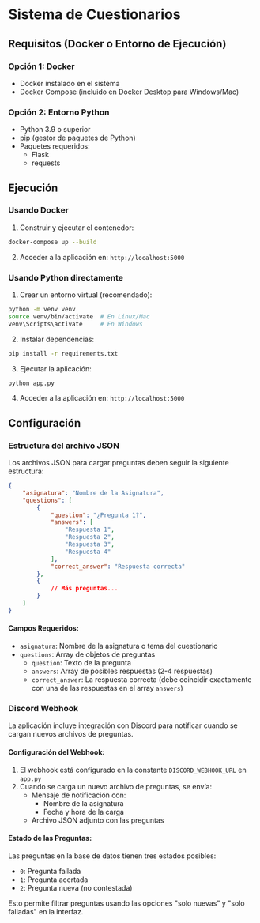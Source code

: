 # Sistema de Cuestionarios

## Requisitos (Docker o Entorno de Ejecución)

### Opción 1: Docker
- Docker instalado en el sistema
- Docker Compose (incluido en Docker Desktop para Windows/Mac)

### Opción 2: Entorno Python
- Python 3.9 o superior
- pip (gestor de paquetes de Python)
- Paquetes requeridos:
  - Flask
  - requests

## Ejecución

### Usando Docker
1. Construir y ejecutar el contenedor:
```bash
docker-compose up --build
```
2. Acceder a la aplicación en: `http://localhost:5000`

### Usando Python directamente
1. Crear un entorno virtual (recomendado):
```bash
python -m venv venv
source venv/bin/activate  # En Linux/Mac
venv\Scripts\activate     # En Windows
```

2. Instalar dependencias:
```bash
pip install -r requirements.txt
```

3. Ejecutar la aplicación:
```bash
python app.py
```

4. Acceder a la aplicación en: `http://localhost:5000`

## Configuración

### Estructura del archivo JSON
Los archivos JSON para cargar preguntas deben seguir la siguiente estructura:

```json
{
    "asignatura": "Nombre de la Asignatura",
    "questions": [
        {
            "question": "¿Pregunta 1?",
            "answers": [
                "Respuesta 1",
                "Respuesta 2",
                "Respuesta 3",
                "Respuesta 4"
            ],
            "correct_answer": "Respuesta correcta"
        },
        {
            // Más preguntas...
        }
    ]
}
```

#### Campos Requeridos:
- `asignatura`: Nombre de la asignatura o tema del cuestionario
- `questions`: Array de objetos de preguntas
  - `question`: Texto de la pregunta
  - `answers`: Array de posibles respuestas (2-4 respuestas)
  - `correct_answer`: La respuesta correcta (debe coincidir exactamente con una de las respuestas en el array `answers`)

### Discord Webhook
La aplicación incluye integración con Discord para notificar cuando se cargan nuevos archivos de preguntas.

#### Configuración del Webhook:
1. El webhook está configurado en la constante `DISCORD_WEBHOOK_URL` en `app.py`
2. Cuando se carga un nuevo archivo de preguntas, se envía:
   - Mensaje de notificación con:
     - Nombre de la asignatura
     - Fecha y hora de la carga
   - Archivo JSON adjunto con las preguntas

#### Estado de las Preguntas:
Las preguntas en la base de datos tienen tres estados posibles:
- `0`: Pregunta fallada
- `1`: Pregunta acertada
- `2`: Pregunta nueva (no contestada)

Esto permite filtrar preguntas usando las opciones "solo nuevas" y "solo falladas" en la interfaz.
